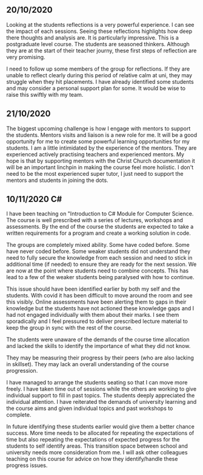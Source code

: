 


## 20/10/2020

Looking at the students reflections is a very powerful experience. I can see the impact of each sessions.
Seeing these reflections highlights how deep there thoughts and analysis are.
It is particularly impressive. This is a postgraduate level course. The students are seasoned thinkers. 
Although they are at the start of their teacher journy, these first steps of reflection are very promising.

I need to follow up some members of the group for reflections.
If they are unable to reflect clearly during this period of relative calm at uni, they may struggle when they hit placements.
I have already identified some students and may consider a personal support plan for some. It would be wise to raise this swiftly with my team.


## 21/10/2020

The biggest upcoming challenge is how I engage with mentors to support the students.
Mentors visits and liaison is a new role for me.
It will be a good opportunity for me to create some powerful learning opportunities for my students.
I am a little intimidated by the experience of the mentors. They are experienced actively practising teachers and experienced mentors.
My hope is that by supporting mentors with the Christ Church documentation it will be an important linchpin in making the course feel more holistic.
I don't need to be the most experienced super tutor, I just need to support the mentors and students in joining the dots.


## 10/11/2020 C#

I have been teaching on "Introduction to C# Module for Computer Science. The course is well prescribed with a series of lectures, workshops and assessments. By the end of the course the students are expected to take a written requirements for a program and create a working solution in code.

The groups are completely mixed ability. Some have coded before. Some have never coded before. Some weaker students did not understand they need to fully secure the knowledge from each session and need to stick in additional time (if needed) to ensure they are ready for the next session. We are now at the point where students need to combine concepts. This has lead to a few of the weaker students being paralysed with how to continue.

This issue should have been identified earlier by both my self and the students. With covid it has been difficult to move around the room and see this visibly. Online assessments have been alerting them to gaps in their knowledge but the students have not actioned these knowledge gaps and I had not engaged individually with them about their marks. I see them sporadically and I feel pressured to deliver prescribed lecture material to keep the group in sync with the rest of the course.

The students were unaware of the demands of the course time allocation and lacked the skills to identify the importance of what they did not know.

They may be measuring their progress by their peers (who are also lacking in skillset). They may lack an overall understanding of the course progression.

I have managed to arrange the students seating so that I can move more freely. I have taken time out of sessions while the others are working to give individual support to fill in past topics. The students deeply appreciated the individual attention. I have reiterated the demands of university learning and the course aims and given individual topics and past workshops to complete.

In future identifying these students earlier would give them a better chance success. More time needs to be allocated for repeating the expectations of time but also repeating the expectations of expected progress for the students to self identify areas. This transition space between school and university needs more consideration from me. I will ask other colleagues teaching on this course for advice on how they identify/handle these progress issues.
